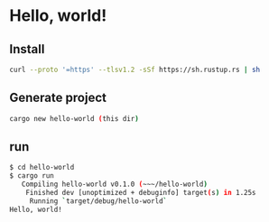 # Hello, world!

## Install
```bash
curl --proto '=https' --tlsv1.2 -sSf https://sh.rustup.rs | sh
```

## Generate project
```bash
cargo new hello-world (this dir)
```

## run
```bash
$ cd hello-world
$ cargo run
   Compiling hello-world v0.1.0 (~~~/hello-world)
    Finished dev [unoptimized + debuginfo] target(s) in 1.25s
     Running `target/debug/hello-world`
Hello, world!
```
